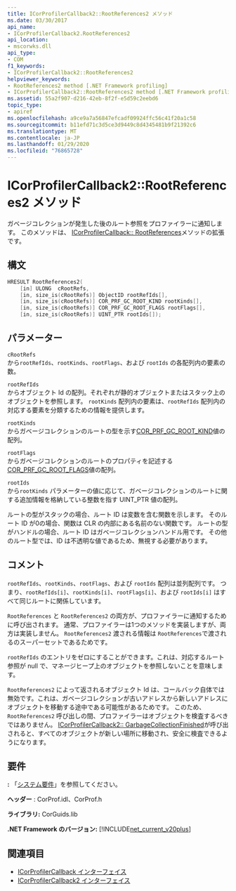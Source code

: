 ```yaml
---
title: ICorProfilerCallback2::RootReferences2 メソッド
ms.date: 03/30/2017
api_name:
- ICorProfilerCallback2.RootReferences2
api_location:
- mscorwks.dll
api_type:
- COM
f1_keywords:
- ICorProfilerCallback2::RootReferences2
helpviewer_keywords:
- RootReferences2 method [.NET Framework profiling]
- ICorProfilerCallback2::RootReferences2 method [.NET Framework profiling]
ms.assetid: 55a2f907-d216-42eb-8f2f-e5d59c2eebd6
topic_type:
- apiref
ms.openlocfilehash: a9ce9a7a56847efcadf09924ffc56c41f20a1c58
ms.sourcegitcommit: b11efd71c3d5ce3d9449c8d4345481b9f21392c6
ms.translationtype: MT
ms.contentlocale: ja-JP
ms.lasthandoff: 01/29/2020
ms.locfileid: "76865728"
---
```

# <a name="icorprofilercallback2rootreferences2-method"></a>ICorProfilerCallback2::RootReferences2 メソッド
ガベージコレクションが発生した後のルート参照をプロファイラーに通知します。 このメソッドは、 [ICorProfilerCallback:: RootReferences](icorprofilercallback-rootreferences-method.md)メソッドの拡張です。  
  
## <a name="syntax"></a>構文  
  
```cpp  
HRESULT RootReferences2(  
    [in] ULONG  cRootRefs,  
    [in, size_is(cRootRefs)] ObjectID rootRefIds[],  
    [in, size_is(cRootRefs)] COR_PRF_GC_ROOT_KIND rootKinds[],  
    [in, size_is(cRootRefs)] COR_PRF_GC_ROOT_FLAGS rootFlags[],  
    [in, size_is(cRootRefs)] UINT_PTR rootIds[]);  
```  
  
## <a name="parameters"></a>パラメーター  
 `cRootRefs`  
 から`rootRefIds`、`rootKinds`、`rootFlags`、および `rootIds` の各配列内の要素の数。  
  
 `rootRefIds`  
 からオブジェクト Id の配列。それぞれが静的オブジェクトまたはスタック上のオブジェクトを参照します。 `rootKinds` 配列内の要素は、`rootRefIds` 配列内の対応する要素を分類するための情報を提供します。  
  
 `rootKinds`  
 からガベージコレクションのルートの型を示す[COR_PRF_GC_ROOT_KIND](cor-prf-gc-root-kind-enumeration.md)値の配列。  
  
 `rootFlags`  
 からガベージコレクションのルートのプロパティを記述する[COR_PRF_GC_ROOT_FLAGS](cor-prf-gc-root-flags-enumeration.md)値の配列。  
  
 `rootIds`  
 から`rootKinds` パラメーターの値に応じて、ガベージコレクションのルートに関する追加情報を格納している整数を指す UINT_PTR 値の配列。  
  
 ルートの型がスタックの場合、ルート ID は変数を含む関数を示します。 そのルート ID が0の場合、関数は CLR の内部にある名前のない関数です。 ルートの型がハンドルの場合、ルート ID はガベージコレクションハンドル用です。 その他のルート型では、ID は不透明な値であるため、無視する必要があります。  
  
## <a name="remarks"></a>コメント  
 `rootRefIds`、`rootKinds`、`rootFlags`、および `rootIds` 配列は並列配列です。 つまり、`rootRefIds[i]`、`rootKinds[i]`、`rootFlags[i]`、および `rootIds[i]` はすべて同じルートに関係しています。  
  
 `RootReferences` と `RootReferences2` の両方が、プロファイラーに通知するために呼び出されます。 通常、プロファイラーは1つのメソッドを実装しますが、両方は実装しません。 `RootReferences2` 渡される情報は `RootReferences`で渡されるのスーパーセットであるためです。  
  
 `rootRefIds` のエントリをゼロにすることができます。これは、対応するルート参照が null で、マネージヒープ上のオブジェクトを参照しないことを意味します。  
  
 `RootReferences2` によって返されるオブジェクト Id は、コールバック自体では無効です。これは、ガベージコレクションが古いアドレスから新しいアドレスにオブジェクトを移動する途中である可能性があるためです。 このため、`RootReferences2` 呼び出しの間、プロファイラーはオブジェクトを検査するべきではありません。 [ICorProfilerCallback2:: GarbageCollectionFinished](icorprofilercallback2-garbagecollectionfinished-method.md)が呼び出されると、すべてのオブジェクトが新しい場所に移動され、安全に検査できるようになります。  
  
## <a name="requirements"></a>要件  
 **:** 「[システム要件](../../../../docs/framework/get-started/system-requirements.md)」を参照してください。  
  
 **ヘッダー** : CorProf.idl、CorProf.h  
  
 **ライブラリ:** CorGuids.lib  
  
 **.NET Framework のバージョン:** [!INCLUDE[net_current_v20plus](../../../../includes/net-current-v20plus-md.md)]  
  
## <a name="see-also"></a>関連項目

- [ICorProfilerCallback インターフェイス](icorprofilercallback-interface.md)
- [ICorProfilerCallback2 インターフェイス](icorprofilercallback2-interface.md)

